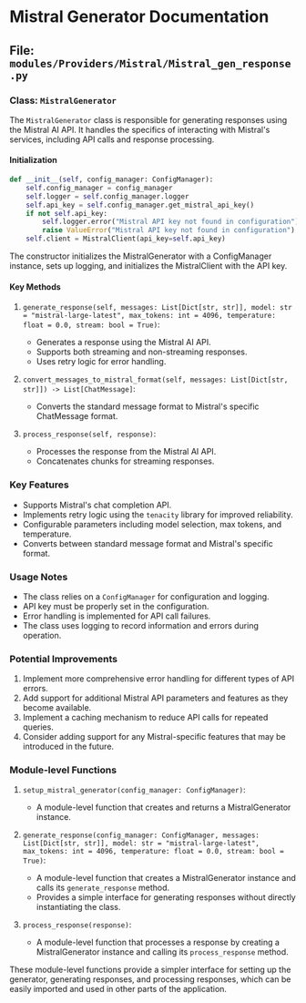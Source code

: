 # Mistral Generator Documentation

## File: `modules/Providers/Mistral/Mistral_gen_response.py`

### Class: `MistralGenerator`

The `MistralGenerator` class is responsible for generating responses using the Mistral AI API. It handles the specifics of interacting with Mistral's services, including API calls and response processing.

#### Initialization

```python
def __init__(self, config_manager: ConfigManager):
    self.config_manager = config_manager
    self.logger = self.config_manager.logger
    self.api_key = self.config_manager.get_mistral_api_key()
    if not self.api_key:
        self.logger.error("Mistral API key not found in configuration")
        raise ValueError("Mistral API key not found in configuration")
    self.client = MistralClient(api_key=self.api_key)
```

The constructor initializes the MistralGenerator with a ConfigManager instance, sets up logging, and initializes the MistralClient with the API key.

#### Key Methods

1. `generate_response(self, messages: List[Dict[str, str]], model: str = "mistral-large-latest", max_tokens: int = 4096, temperature: float = 0.0, stream: bool = True)`:
   - Generates a response using the Mistral AI API.
   - Supports both streaming and non-streaming responses.
   - Uses retry logic for error handling.

2. `convert_messages_to_mistral_format(self, messages: List[Dict[str, str]]) -> List[ChatMessage]`:
   - Converts the standard message format to Mistral's specific ChatMessage format.

3. `process_response(self, response)`:
   - Processes the response from the Mistral AI API.
   - Concatenates chunks for streaming responses.

### Key Features

- Supports Mistral's chat completion API.
- Implements retry logic using the `tenacity` library for improved reliability.
- Configurable parameters including model selection, max tokens, and temperature.
- Converts between standard message format and Mistral's specific format.

### Usage Notes

- The class relies on a `ConfigManager` for configuration and logging.
- API key must be properly set in the configuration.
- Error handling is implemented for API call failures.
- The class uses logging to record information and errors during operation.

### Potential Improvements

1. Implement more comprehensive error handling for different types of API errors.
2. Add support for additional Mistral API parameters and features as they become available.
3. Implement a caching mechanism to reduce API calls for repeated queries.
4. Consider adding support for any Mistral-specific features that may be introduced in the future.

### Module-level Functions

1. `setup_mistral_generator(config_manager: ConfigManager)`:
   - A module-level function that creates and returns a MistralGenerator instance.

2. `generate_response(config_manager: ConfigManager, messages: List[Dict[str, str]], model: str = "mistral-large-latest", max_tokens: int = 4096, temperature: float = 0.0, stream: bool = True)`:
   - A module-level function that creates a MistralGenerator instance and calls its `generate_response` method.
   - Provides a simple interface for generating responses without directly instantiating the class.

3. `process_response(response)`:
   - A module-level function that processes a response by creating a MistralGenerator instance and calling its `process_response` method.

These module-level functions provide a simpler interface for setting up the generator, generating responses, and processing responses, which can be easily imported and used in other parts of the application.